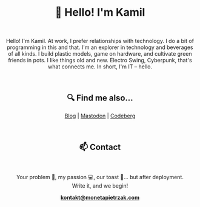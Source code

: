 <h1 align="center">🙂 Hello! I'm Kamil</h1>
<br>
<p align="center">
Hello! I'm Kamil.
At work, I prefer relationships with technology. I do a bit of programming in this and that.
I'm an explorer in technology and beverages of all kinds.
I build plastic models, game on hardware, and cultivate green friends in pots.
I like things old and new. Electro Swing, Cyberpunk, that's what connects me. In short, I'm IT – hello.
</p>
<br>
<h2 align="center">🔍 Find me also...</h2>
<p align="center">
  <a href="https://monetapietrzak.com">Blog</a> |
  <a href="https://mastodon.social/@MonetaPietrzak">Mastodon</a> |
  <a href="https://codeberg.org/KamilPietrzak">Codeberg</a>
</p>
<br>
<h2 align="center">📫 Contact</h2>
<br>
<p align="center">Your problem 🌟, my passion 💻, our toast 🥂... but after deployment. <br>
Write it, and we begin!
</p>
<p align="center"><a href="mailto:kontakt@monetapietrzak.com"><b>kontakt@monetapietrzak.com</b></a></p>

